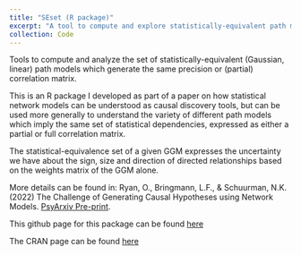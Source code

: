 ```yaml
---
title: "SEset (R package)"
excerpt: "A tool to compute and explore statistically-equivalent path models based on GGMs. CRAN: <https://cran.r-project.org/web/packages/SEset/>"
collection: Code
---
```


Tools to compute and analyze the set of statistically-equivalent (Gaussian, linear) path models which generate the same precision or (partial) correlation matrix.

This is an R package I developed as part of a paper on how statistical network models can be understood as causal discovery tools, but can be used more generally to understand the variety of different path models which imply the same set of statistical dependencies, expressed as either a partial or full correlation matrix. 

The statistical-equivalence set of a given GGM expresses the uncertainty we have about the sign, size and direction of directed relationships based on the weights matrix of the GGM alone.

More details can be found in: Ryan, O., Bringmann, L.F., & Schuurman, N.K. (2022) The Challenge of Generating Causal Hypotheses using Network Models. [PsyArxiv Pre-print](https://psyarxiv.com/ryg69/).

This github page for this package can be found [here](https://github.com/ryanoisin/SEset) 

The CRAN page can be found [here](https://cran.r-project.org/web/packages/SEset/)
 <!--<a href ="https://cran.r-project.org/web/packages/SEset/">CRAN </a> 
